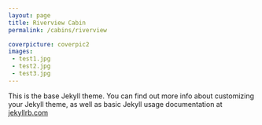 ```yaml
---
layout: page
title: Riverview Cabin
permalink: /cabins/riverview

coverpicture: coverpic2
images:
 - test1.jpg
 - test2.jpg
 - test3.jpg
---
```


This is the base Jekyll theme. You can find out more info about customizing your Jekyll theme, as well as basic Jekyll usage documentation at [jekyllrb.com](http://jekyllrb.com/)

